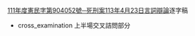 [111年度憲民字第904052號─死刑案113年4月23日言詞辯論](https://www.youtube.com/watch?v=7Q6jdcQisUg)逐字稿
- cross_examination 上半場交叉詰問部分
